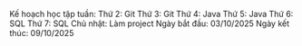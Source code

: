 Kế hoạch học tập tuần:
Thứ 2: Git
Thứ 3: Git
Thứ 4: Java
Thứ 5: Java
Thứ 6: SQL
Thứ 7: SQL
Chủ nhật: Làm project
Ngày bắt đầu: 03/10/2025
Ngày kết thúc: 09/10/2025
